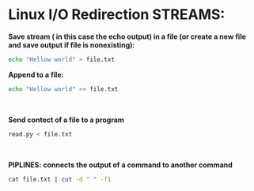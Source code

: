 
# Linux I/O Redirection STREAMS: 

**Save stream ( in this case the echo output) in a file (or create a new file and save output if file is nonexisting):**
```` bash
echo "Hellow world" > file.txt
````

**Append to a file:**
```` bash
echo "Hellow world" >> file.txt
````
<br>

**Send contect of a file to a program**
```` bash
read.py < file.txt
````
<br>

**PIPLINES: connects the output of a command to another command**
```` bash
cat file.txt | cut -d " " -f1
````
